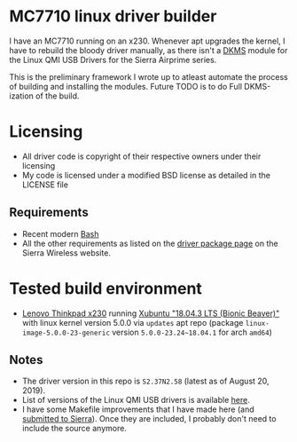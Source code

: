 # MC7710 linux driver builder

I have an MC7710 running on an x230. Whenever apt upgrades the kernel, I have to
rebuild the bloody driver manually, as there isn't a [DKMS](https://github.com/dell-oss/dkms) module for the Linux
QMI USB Drivers for the Sierra Airprime series.

This is the preliminary framework I wrote up to atleast automate the process of 
building and installing the modules. Future TODO is to do Full DKMS-ization of the build.

# Licensing

- All driver code is copyright of their respective owners under their licensing
- My code is licensed under a modified BSD license as detailed in the LICENSE file

## Requirements

- Recent modern [Bash](https://www.gnu.org/software/bash/)
- All the other requirements as listed on the [driver package page](https://source.sierrawireless.com/resources/airprime/software/usb-drivers-linux-qmi-software-s2,-d-,37n2,-d-,58/) on the Sierra Wireless website.

# Tested build environment

- [Lenovo Thinkpad x230](https://www.lenovo.com/gb/en/laptops/thinkpad/x-series/x230/) running [Xubuntu "18.04.3 LTS (Bionic Beaver)"](https://xubuntu.org/download) with linux kernel version 5.0.0 via `updates` apt repo (package `linux-image-5.0.0-23-generic` version `5.0.0-23.24~18.04.1` for arch `amd64`)

## Notes

- The driver version in this repo is `S2.37N2.58` (latest as of August 20, 2019).
- List of versions of the Linux QMI USB drivers is available
  [here](https://source.sierrawireless.com/resources/airprime/software/usb-drivers-linux-qmi-software-history/).
- I have some Makefile improvements that I have made here (and [submitted to Sierra](https://forum.sierrawireless.com/t/patches-to-sierra-linux-qmi-drivers-version-s2-37n2-57/16899/3)). Once they are included, I probably don't need to include the source anymore.
